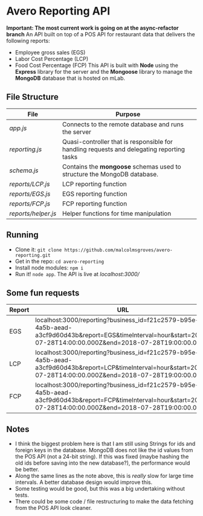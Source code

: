 # Avero Reporting API
**Important: The most current work is going on at the async-refactor branch**
An API built on top of a POS API for restaurant data that delivers the following reports:
* Employee gross sales (EGS)
* Labor Cost Percentage (LCP)
* Food Cost Percentage (FCP)
This API is built with **Node** using the **Express** library for the server and the **Mongoose** library to manage the **MongoDB** database that is hosted on mLab.

## File Structure

File      | Purpose
----------|-----------
*app.js*  | Connects to the remote database and runs the server
*reporting.js* | Quasi-controller that is responsible for handling requests and delegating reporting tasks
*schema.js* | Contains the **mongoose** schemas used to structure the MongoDB database.
*reports/LCP.js* | LCP reporting function
*reports/EGS.js* | EGS reporting function
*reports/FCP.js* | FCP reporting function
*reports/helper.js* | Helper functions for time manipulation

## Running
* Clone it: ```git clone https://github.com/malcolmsgroves/avero-reporting.git```
* Get in the repo: ```cd avero-reporting```
* Install node modules: ```npm i```
* Run it! ```node app```. The API is live at *localhost:3000/*

## Some fun requests
Report | URL
-------|--------
EGS    | localhost:3000/reporting?business_id=f21c2579-b95e-4a5b-aead-a3cf9d60d43b&report=EGS&timeInterval=hour&start=2018-07-28T14:00:00.000Z&end=2018-07-28T19:00:00.000Z
LCP    | localhost:3000/reporting?business_id=f21c2579-b95e-4a5b-aead-a3cf9d60d43b&report=LCP&timeInterval=hour&start=2018-07-28T14:00:00.000Z&end=2018-07-28T19:00:00.000Z
FCP    | localhost:3000/reporting?business_id=f21c2579-b95e-4a5b-aead-a3cf9d60d43b&report=FCP&timeInterval=hour&start=2018-07-28T14:00:00.000Z&end=2018-07-28T19:00:00.000Z

## Notes
* I think the biggest problem here is that I am still using Strings for ids and foreign keys in the database. MongoDB does not like the id values from the POS API (not a 24-bit string). If this was fixed (maybe hashing the old ids before saving into the new database?), the performance would be better.
* Along the same lines as the note above, this is *really* slow for large time intervals. A better database design would improve this.
* Some testing would be good, but this was a big undertaking without tests.
* There could be some code / file restructuring to make the data fetching from the POS API look cleaner.
